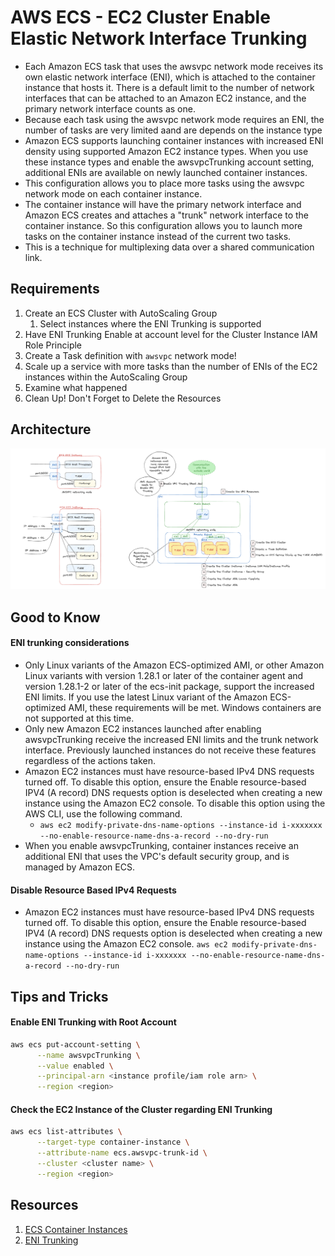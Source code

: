 # AWS ECS - EC2 Cluster Enable Elastic Network Interface Trunking
- Each Amazon ECS task that uses the awsvpc network mode receives its own elastic network interface (ENI), which is attached to the container instance that hosts it. There is a default limit to the number of network interfaces that can be attached to an Amazon EC2 instance, and the primary network interface counts as one.
- Because each task using the awsvpc network mode requires an ENI, the number of tasks are very limited aand are depends on the instance type
- Amazon ECS supports launching container instances with increased ENI density using supported Amazon EC2 instance types. When you use these instance types and enable the awsvpcTrunking account setting, additional ENIs are available on newly launched container instances.
- This configuration allows you to place more tasks using the awsvpc network mode on each container instance.
- The container instance will have the primary network interface and Amazon ECS creates and attaches a "trunk" network interface to the container instance. So this configuration allows you to launch more tasks on the container instance instead of the current two tasks.
- This is a technique for multiplexing data over a shared communication link.

## Requirements
1. Create an ECS Cluster with AutoScaling Group
      1. Select instances where the ENI Trunking is supported
1. Have ENI Trunking Enable at account level for the Cluster Instance IAM Role Principle
1. Create a Task definition with `awsvpc` network mode!
1. Scale up a service with more tasks than the number of ENIs of the EC2 instances within the AutoScaling Group
1. Examine what happened
1. Clean Up! Don't Forget to Delete the Resources

## Architecture
![AWS ECS - EC2 Cluster - Elastic Network Interface Trunking](./ecs-enable-trunking-01.png)

## Good to Know
#### ENI trunking considerations
- Only Linux variants of the Amazon ECS-optimized AMI, or other Amazon Linux variants with version 1.28.1 or later of the container agent and version 1.28.1-2 or later of the ecs-init package, support the increased ENI limits. If you use the latest Linux variant of the Amazon ECS-optimized AMI, these requirements will be met. Windows containers are not supported at this time.
- Only new Amazon EC2 instances launched after enabling awsvpcTrunking receive the increased ENI limits and the trunk network interface. Previously launched instances do not receive these features regardless of the actions taken.
- Amazon EC2 instances must have resource-based IPv4 DNS requests turned off. To disable this option, ensure the Enable resource-based IPV4 (A record) DNS requests option is deselected when creating a new instance using the Amazon EC2 console. To disable this option using the AWS CLI, use the following command.
    - `aws ec2 modify-private-dns-name-options --instance-id i-xxxxxxx --no-enable-resource-name-dns-a-record --no-dry-run`
- When you enable awsvpcTrunking, container instances receive an additional ENI that uses the VPC's default security group, and is managed by Amazon ECS.

#### Disable Resource Based IPv4 Requests
- Amazon EC2 instances must have resource-based IPv4 DNS requests turned off. To disable this option, ensure the Enable resource-based IPV4 (A record) DNS requests option is deselected when creating a new instance using the Amazon EC2 console.
`aws ec2 modify-private-dns-name-options --instance-id i-xxxxxxx --no-enable-resource-name-dns-a-record --no-dry-run`

## Tips and Tricks
#### Enable ENI Trunking with Root Account
```sh
aws ecs put-account-setting \
      --name awsvpcTrunking \
      --value enabled \
      --principal-arn <instance profile/iam role arn> \
      --region <region>
```
#### Check the EC2 Instance of the Cluster regarding ENI Trunking
```sh
aws ecs list-attributes \
      --target-type container-instance \
      --attribute-name ecs.awsvpc-trunk-id \
      --cluster <cluster name> \
      --region <region>
```

## Resources
1. [ECS Container Instances](https://docs.aws.amazon.com/AmazonECS/latest/developerguide/container-instance-eni.html)
1. [ENI Trunking](https://docs.aws.amazon.com/AmazonECS/latest/developerguide/container-instance-eni.html#eni-trunking-launching)